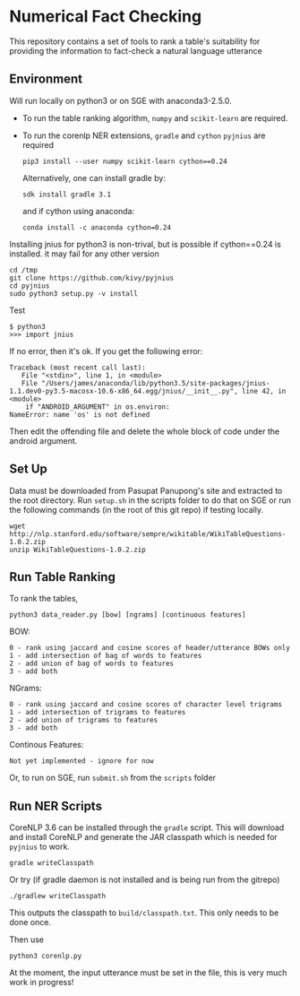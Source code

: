 # Numerical Fact Checking
This repository contains a set of tools to rank a table's suitability for providing the information to fact-check a natural language utterance


## Environment
Will run locally on python3 or on SGE with anaconda3-2.5.0.
 * To run the table ranking algorithm, `numpy` and `scikit-learn` are required.
 * To run the corenlp NER extensions, `gradle` and `cython` `pyjnius` are required

    ```brew install gradle
    pip3 install --user numpy scikit-learn cython==0.24
    ```

    Alternatively, one can install gradle by:

    ```curl -s https://get.sdkman.io | bash
    sdk install gradle 3.1
    ```
    and if cython using anaconda:

    ```
    conda install -c anaconda cython=0.24
    ```

Installing jnius for python3 is non-trival, but is possible if cython==0.24 is installed. it may fail for any other version

    cd /tmp
    git clone https://github.com/kivy/pyjnius
    cd pyjnius
    sudo python3 setup.py -v install

Test

    $ python3
    >>> import jnius

If no error, then it's ok. If you get the following error:

    Traceback (most recent call last):
       File "<stdin>", line 1, in <module>
       File "/Users/james/anaconda/lib/python3.5/site-packages/jnius-1.1.dev0-py3.5-macosx-10.6-x86_64.egg/jnius/__init__.py", line 42, in <module>
        if "ANDROID_ARGUMENT" in os.environ:
    NameError: name 'os' is not defined

Then edit the offending file and delete the whole block of code under the android argument.




## Set Up
Data must be downloaded from Pasupat Panupong's site and extracted to the root directory. Run `setup.sh` in the scripts folder to do that on SGE or run the following commands (in the root of this git repo) if testing locally.

    wget http://nlp.stanford.edu/software/sempre/wikitable/WikiTableQuestions-1.0.2.zip
    unzip WikiTableQuestions-1.0.2.zip


## Run Table Ranking
To rank the tables,

    python3 data_reader.py [bow] [ngrams] [continuous features]

BOW:

    0 - rank using jaccard and cosine scores of header/utterance BOWs only
    1 - add intersection of bag of words to features
    2 - add union of bag of words to features
    3 - add both

NGrams:

    0 - rank using jaccard and cosine scores of character level trigrams
    1 - add intersection of trigrams to features
    2 - add union of trigrams to features
    3 - add both


Continous Features:

    Not yet implemented - ignore for now

Or, to run on SGE, run `submit.sh` from the `scripts` folder

## Run NER Scripts
CoreNLP 3.6 can be installed through the `gradle` script. This will download and install CoreNLP and generate the JAR classpath which is needed for `pyjnius` to work.

    gradle writeClasspath

Or try (if gradle daemon is not installed and is being run from the gitrepo)

    ./gradlew writeClasspath

This outputs the classpath to `build/classpath.txt`. This only needs to be done once.


Then use

    python3 corenlp.py

At the moment, the input utterance must be set in the file, this is very much work in progress!
